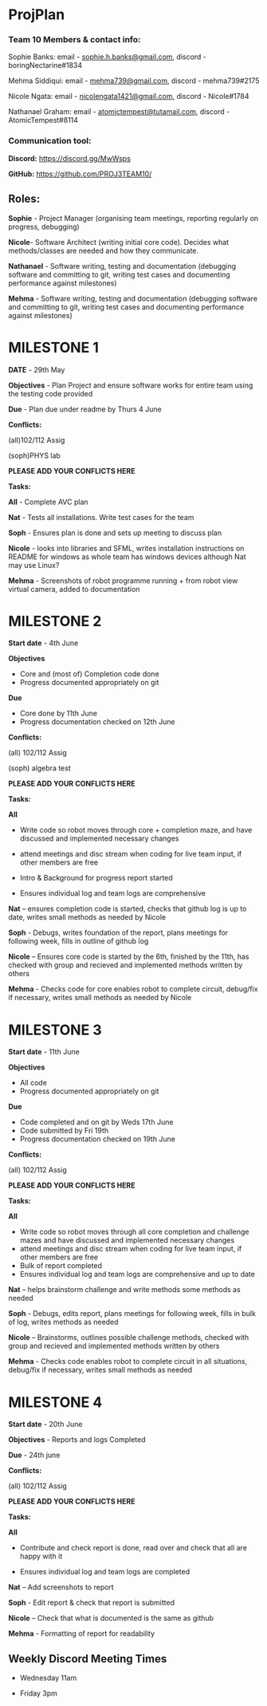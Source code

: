 # ProjPlan
<h3><strong><b> Team 10 Members & contact info: </b></strong></h3>

Sophie Banks: email - sophie.h.banks@gmail.com, discord - boringNectarine#1834

Mehma Siddiqui: email - mehma739@gmail.com, discord - mehma739#2175

Nicole Ngata: email - nicolengata1421@gmail.com, discord - Nicole#1784 

Nathanael Graham: email - atomictempest@tutamail.com, discord - AtomicTempest#8114

<h3><strong><b> Communication tool: </b></strong></h3>

<b>Discord:</b> https://discord.gg/MwWsps 

<b>GitHub:</b> https://github.com/PROJ3TEAM10/

<h2><strong><b> Roles:</b></strong></h2>

<b>Sophie</b> - Project Manager (organising team meetings, reporting regularly on progress, debugging)

<b>Nicole</b>- Software Architect (writing initial core code).  Decides what methods/classes are needed and how they communicate.

<b>Nathanael</b> - Software writing, testing and documentation (debugging software and committing to git, writing test cases and documenting performance against milestones)

<b>Mehma</b> - Software writing, testing and documentation (debugging software and committing to git, writing test cases and documenting performance against milestones)

<h1><strong><b>MILESTONE 1</b></strong></h1>

<b>DATE</b> - 29th May

<b>Objectives</b> - Plan Project and ensure software works for entire team using the testing code provided

<b>Due</b> - Plan due under readme by Thurs 4 June 

<b>Conflicts:</b>  

(all)102/112 Assig 

(soph)PHYS lab 

<strong>PLEASE ADD YOUR CONFLICTS HERE</strong>

<b>Tasks:</b>

<b>All</b> - Complete AVC plan

<b>Nat</b> - Tests all installations. Write test cases for the team

<b>Soph</b> - Ensures plan is done and sets up meeting to discuss plan

<b>Nicole</b> - looks into libraries and SFML, writes installation instructions on README for windows as whole team has windows devices
although Nat may use Linux?

<b>Mehma</b> - Screenshots of robot programme running + from robot view virtual camera, added to documentation

<h1><strong><b>MILESTONE 2</b></strong></h1>

<b>Start date</b> - 4th June

<b>Objectives</b> 

- Core and (most of) Completion code done
- Progress documented appropriately on git

<b>Due</b> 
- Core done by 11th June
- Progress documentation checked on 12th June

<b>Conflicts:</b>  

(all) 102/112 Assig 

(soph) algebra test

<strong>PLEASE ADD YOUR CONFLICTS HERE</strong>

<b>Tasks:</b>

<b>All</b>

- Write code so robot moves through core + completion maze, and have discussed and implemented necessary changes

- attend meetings and disc stream when coding for live team input, if other members are free

- Intro & Background for progress report started 

- Ensures individual log and team logs are comprehensive

<b>Nat</b> – ensures completion code is started, checks that github log is up to date, writes small methods as needed by Nicole

<b>Soph</b> - Debugs, writes foundation of the report, plans meetings for following week, fills in outline of github log

<b>Nicole</b> – Ensures core code is started by the 6th, finished by the 11th, has checked with group and recieved and implemented methods written by others

<b>Mehma</b> - Checks code for core enables robot to complete circuit, debug/fix if necessary, writes small methods as needed by Nicole

<h1><strong><b>MILESTONE 3</b></strong></h1>

<b>Start date</b> - 11th June

<b>Objectives</b> 

- All code
- Progress documented appropriately on git

<b>Due</b> 
- Code completed and on git by Weds 17th June
- Code submitted by Fri 19th
- Progress documentation checked on 19th June

<b>Conflicts:</b>  

(all) 102/112 Assig 

<strong>PLEASE ADD YOUR CONFLICTS HERE</strong>

<b>Tasks:</b>

<b>All</b>

- Write code so robot moves through all core completion and challenge mazes and have discussed and implemented necessary changes
- attend meetings and disc stream when coding for live team input, if other members are free
- Bulk of report completed 
- Ensures individual log and team logs are comprehensive and up to date

<b>Nat</b> – helps brainstorm challenge and write methods some methods as needed

<b>Soph</b> - Debugs, edits report, plans meetings for following week, fills in bulk of log, writes methods as needed

<b>Nicole</b> – Brainstorms, outlines possible challenge methods, checked with group and recieved and implemented methods written by others

<b>Mehma</b> - Checks code enables robot to complete circuit in all situations, debug/fix if necessary, writes small methods as needed

<h1><strong><b>MILESTONE 4</b></strong></h1>


<b>Start date</b> - 20th June

<b>Objectives</b> - Reports and logs Completed

<b>Due</b> - 24th june

<b>Conflicts:</b>  

(all) 102/112 Assig 

<strong>PLEASE ADD YOUR CONFLICTS HERE</strong>

<b>Tasks:</b>

<b>All</b>

- Contribute and check report is done, read over and check that all are happy with it

- Ensures individual log and team logs are completed

<b>Nat</b> – Add screenshots to report 

<b>Soph</b> - Edit report & check that report is submitted

<b>Nicole</b> – Check that what is documented is the same as github 

<b>Mehma</b> -  Formatting of report for readability					

<h2>Weekly Discord Meeting Times</h2>

-	Wednesday 11am 

-	Friday 3pm 

